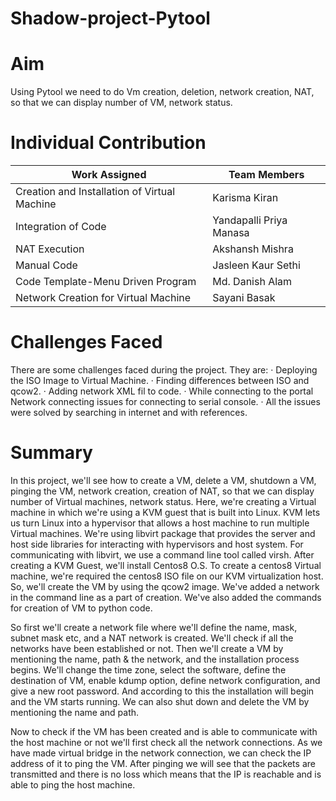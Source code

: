 # Shadow-project-Pytool

# Aim 
Using Pytool we need to do Vm creation, deletion, network creation, NAT, so that we can display number of VM, network status.

# Individual Contribution
| Work Assigned | Team Members  |
| ------------- | ------------- |
| Creation and Installation of Virtual Machine  | Karisma Kiran  |
| Integration of Code  | Yandapalli Priya Manasa  |
| NAT Execution  |  Akshansh Mishra  |
| Manual Code   |  Jasleen Kaur Sethi  |
| Code Template-Menu Driven Program  |  Md. Danish Alam  |
|Network Creation for Virtual Machine  | Sayani Basak  |

# Challenges Faced 
There are some challenges faced during the project. They are:
· Deploying the ISO Image to Virtual Machine.
· Finding differences between ISO and qcow2.
· Adding network XML fil to code.
· While connecting to the portal Network connecting issues for connecting to serial console.
· All the issues were solved by searching in internet and with references.

# Summary
In this project, we'll see how to create a VM, delete a VM, shutdown a VM, pinging the VM, network creation, creation of NAT, so that we can display number of Virtual machines, network status. Here, we're creating a Virtual machine in which we're using a KVM guest that is built into Linux. KVM lets us turn Linux into a hypervisor that allows a host machine to run multiple Virtual machines. We're using libvirt package that provides the server and host side libraries for interacting with hypervisors and host system. For communicating with libvirt, we use a command line tool called virsh. After creating a KVM Guest, we'll install Centos8 O.S. To create a centos8 Virtual machine, we're required the centos8 ISO file on our KVM virtualization host. So, we'll create the VM by using the qcow2 image. We've added a network in the command line as a part of creation. We've also added the commands for creation of VM to python code.

So first we'll create a network file where we'll define the name, mask, subnet mask etc, and a NAT network is created. We'll check if all the networks have been established or not. Then we'll create a VM by mentioning the name, path & the network, and the installation process begins. We'll change the time zone, select the software, define the destination of VM, enable kdump option, define network configuration, and give a new root password. And according to this the installation will begin and the VM starts running. We can also shut down and delete the VM by mentioning the name and path.

Now to check if the VM has been created and is able to communicate with the host machine or not we'll first check all the network connections. As we have made virtual bridge in the network connection, we can check the IP address of it to ping the VM. After pinging we will see that the packets are transmitted and there is no loss which means that the IP is reachable and is able to ping the host machine.
